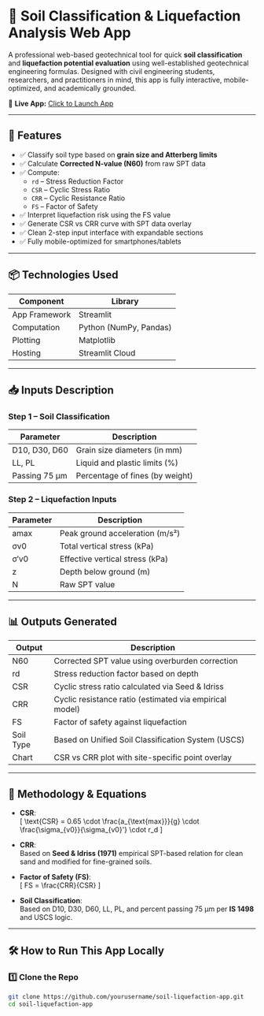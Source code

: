 # 🧪 Soil Classification & Liquefaction Analysis Web App

A professional web-based geotechnical tool for quick **soil classification** and **liquefaction potential evaluation** using well-established geotechnical engineering formulas. Designed with civil engineering students, researchers, and practitioners in mind, this app is fully interactive, mobile-optimized, and academically grounded.

🚀 **Live App:** [Click to Launch App](https://sclccivilengineering-bwpf44hnapprmuuxej69u6b.streamlit.app/)

---

## 🌟 Features

- ✅ Classify soil type based on **grain size and Atterberg limits**
- ✅ Calculate **Corrected N-value (N60)** from raw SPT data
- ✅ Compute:
  - `rd` – Stress Reduction Factor
  - `CSR` – Cyclic Stress Ratio
  - `CRR` – Cyclic Resistance Ratio
  - `FS` – Factor of Safety
- ✅ Interpret liquefaction risk using the FS value
- ✅ Generate CSR vs CRR curve with SPT data overlay
- ✅ Clean 2-step input interface with expandable sections
- ✅ Fully mobile-optimized for smartphones/tablets

---

## 📦 Technologies Used

| Component | Library |
|----------|---------|
| App Framework | Streamlit |
| Computation | Python (NumPy, Pandas) |
| Plotting | Matplotlib |
| Hosting | Streamlit Cloud |

---

## 📥 Inputs Description

### Step 1 – Soil Classification

| Parameter | Description |
|----------|-------------|
| D10, D30, D60 | Grain size diameters (in mm) |
| LL, PL | Liquid and plastic limits (%) |
| Passing 75 µm | Percentage of fines (by weight) |

### Step 2 – Liquefaction Inputs

| Parameter | Description |
|----------|-------------|
| amax | Peak ground acceleration (m/s²) |
| σv0 | Total vertical stress (kPa) |
| σ′v0 | Effective vertical stress (kPa) |
| z | Depth below ground (m) |
| N | Raw SPT value |

---

## 📊 Outputs Generated

| Output | Description |
|--------|-------------|
| N60 | Corrected SPT value using overburden correction |
| rd | Stress reduction factor based on depth |
| CSR | Cyclic stress ratio calculated via Seed & Idriss |
| CRR | Cyclic resistance ratio (estimated via empirical model) |
| FS | Factor of safety against liquefaction |
| Soil Type | Based on Unified Soil Classification System (USCS) |
| Chart | CSR vs CRR plot with site-specific point overlay |

---

## 🧠 Methodology & Equations

- **CSR**:  
  \[
  \text{CSR} = 0.65 \cdot \frac{a_{\text{max}}}{g} \cdot \frac{\sigma_{v0}}{\sigma_{v0}'} \cdot r_d
  \]

- **CRR**:  
  Based on **Seed & Idriss (1971)** empirical SPT-based relation for clean sand and modified for fine-grained soils.

- **Factor of Safety (FS)**:  
  \[
  FS = \frac{CRR}{CSR}
  \]

- **Soil Classification**:  
  Based on D10, D30, D60, LL, PL, and percent passing 75 μm per **IS 1498** and USCS logic.

---

## 🛠 How to Run This App Locally

### 1️⃣ Clone the Repo
```bash
git clone https://github.com/yourusername/soil-liquefaction-app.git
cd soil-liquefaction-app
